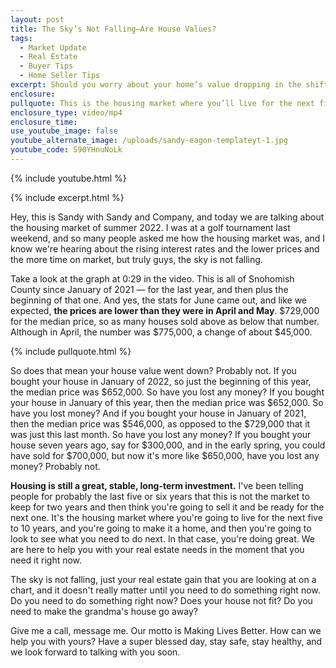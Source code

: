 ```yaml
---
layout: post
title: The Sky’s Not Falling—Are House Values?
tags:
  - Market Update
  - Real Estate
  - Buyer Tips
  - Home Seller Tips
excerpt: Should you worry about your home’s value dropping in the shifting market?
enclosure:
pullquote: This is the housing market where you’ll live for the next five to 10 years.
enclosure_type: video/mp4
enclosure_time:
use_youtube_image: false
youtube_alternate_image: /uploads/sandy-eagon-templateyt-1.jpg
youtube_code: S90YHnuNoLk
---
```

{% include youtube.html %}

{% include excerpt.html %}

Hey, this is Sandy with Sandy and Company, and today we are talking about the housing market of summer 2022. I was at a golf tournament last weekend, and so many people asked me how the housing market was, and I know we're hearing about the rising interest rates and the lower prices and the more time on market, but truly guys, the sky is not falling.

Take a look at the graph at 0:29 in the video. This is all of Snohomish County since January of 2021 — for the last year, and then plus the beginning of that one. And yes, the stats for June came out, and like we expected, **the prices are lower than they were in April and May**. $729,000 for the median price, so as many houses sold above as below that number. Although in April, the number was $775,000, a change of about $45,000.

{% include pullquote.html %}

So does that mean your house value went down? Probably not. If you bought your house in January of 2022, so just the beginning of this year, the median price was $652,000. So have you lost any money? If you bought your house in January of this year, then the median price was $652,000. So have you lost money? And if you bought your house in January of 2021, then the median price was $546,000, as opposed to the $729,000 that it was just this last month. So have you lost any money? If you bought your house seven years ago, say for $300,000, and in the early spring, you could have sold for $700,000, but now it's more like $650,000, have you lost any money? Probably not.

**Housing is still a great, stable, long-term investment.** I've been telling people for probably the last five or six years that this is not the market to keep for two years and then think you're going to sell it and be ready for the next one. It's the housing market where you're going to live for the next five to 10 years, and you're going to make it a home, and then you're going to look to see what you need to do next. In that case, you're doing great. We are here to help you with your real estate needs in the moment that you need it right now.&nbsp;

The sky is not falling, just your real estate gain that you are looking at on a chart, and it doesn't really matter until you need to do something right now. Do you need to do something right now? Does your house not fit? Do you need to make the grandma's house go away?

Give me a call, message me. Our motto is Making Lives Better. How can we help you with yours? Have a super blessed day, stay safe, stay healthy, and we look forward to talking with you soon.
